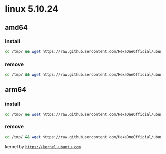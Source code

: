 # linux 5.10.24

## amd64

### install
```bash
cd /tmp/ && wget https://raw.githubusercontent.com/HexaOneOfficial/ubuntumainline/main/catalog/5.10.24/install.sh && chmod +x install.sh && sudo ./install.sh -amd
``` 
### remove
```bash
cd /tmp/ && wget https://raw.githubusercontent.com/HexaOneOfficial/ubuntumainline/main/catalog/5.10.24/install.sh && chmod +x install.sh && sudo ./install.sh -r
```
## arm64

### install
```bash
cd /tmp/ && wget https://raw.githubusercontent.com/HexaOneOfficial/ubuntumainline/main/catalog/5.10.24/install.sh && chmod +x install.sh && sudo ./install.sh -arm
``` 
### remove
```bash
cd /tmp/ && wget https://raw.githubusercontent.com/HexaOneOfficial/ubuntumainline/main/catalog/5.10.24/install.sh && chmod +x install.sh && sudo ./install.sh -r
``` 
 
 
kernel by [`https://kernel.ubuntu.com`](https://kernel.ubuntu.com/)
